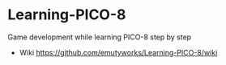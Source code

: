 # Learning-PICO-8
Game development while learning PICO-8 step by step

* Wiki https://github.com/emutyworks/Learning-PICO-8/wiki
